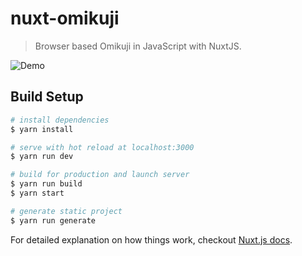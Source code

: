 # nuxt-omikuji

> Browser based Omikuji in JavaScript with NuxtJS.

![Demo](https://media.giphy.com/media/2WH6BaDN6YYM9UR7Lm/giphy.gif)

## Build Setup

``` bash
# install dependencies
$ yarn install

# serve with hot reload at localhost:3000
$ yarn run dev

# build for production and launch server
$ yarn run build
$ yarn start

# generate static project
$ yarn run generate
```

For detailed explanation on how things work, checkout [Nuxt.js docs](https://nuxtjs.org).
